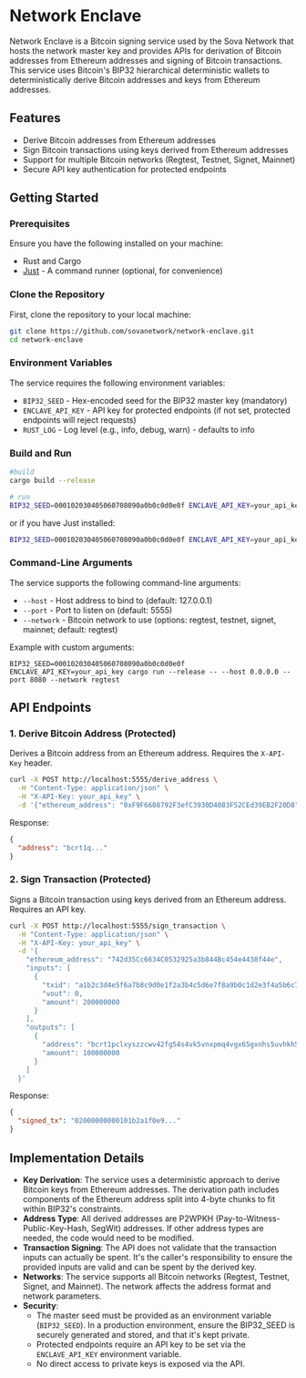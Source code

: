 # Network Enclave

Network Enclave is a Bitcoin signing service used by the Sova Network that hosts the network master key and provides APIs for derivation of Bitcoin addresses from Ethereum addresses and signing of Bitcoin transactions. This service uses Bitcoin's BIP32 hierarchical deterministic wallets to deterministically derive Bitcoin addresses and keys from Ethereum addresses.

## Features

- Derive Bitcoin addresses from Ethereum addresses
- Sign Bitcoin transactions using keys derived from Ethereum addresses
- Support for multiple Bitcoin networks (Regtest, Testnet, Signet, Mainnet)
- Secure API key authentication for protected endpoints

## Getting Started

### Prerequisites

Ensure you have the following installed on your machine:

- Rust and Cargo
- [Just](https://just.systems/) - A command runner (optional, for convenience)

### Clone the Repository

First, clone the repository to your local machine:

```sh
git clone https://github.com/sovanetwork/network-enclave.git
cd network-enclave
```

### Environment Variables

The service requires the following environment variables:

- `BIP32_SEED` - Hex-encoded seed for the BIP32 master key (mandatory)
- `ENCLAVE_API_KEY` - API key for protected endpoints (if not set, protected endpoints will reject requests)
- `RUST_LOG` - Log level (e.g., info, debug, warn) - defaults to info

### Build and Run
```sh
#build
cargo build --release

# run
BIP32_SEED=000102030405060708090a0b0c0d0e0f ENCLAVE_API_KEY=your_api_key cargo run --release
```
or if you have Just installed:

```sh
BIP32_SEED=000102030405060708090a0b0c0d0e0f ENCLAVE_API_KEY=your_api_key just run
```

### Command-Line Arguments

The service supports the following command-line arguments:

- `--host` - Host address to bind to (default: 127.0.0.1)
- `--port` - Port to listen on (default: 5555)
- `--network` - Bitcoin network to use (options: regtest, testnet, signet, mainnet; default: regtest)

Example with custom arguments:
```
BIP32_SEED=000102030405060708090a0b0c0d0e0f ENCLAVE_API_KEY=your_api_key cargo run --release -- --host 0.0.0.0 --port 8080 --network regtest
```

## API Endpoints

### 1. Derive Bitcoin Address (Protected)
Derives a Bitcoin address from an Ethereum address. Requires the `X-API-Key` header.
```sh
curl -X POST http://localhost:5555/derive_address \
  -H "Content-Type: application/json" \
  -H "X-API-Key: your_api_key" \
  -d '{"ethereum_address": "0xF9F6608792F3efC3930D4083F52CEd39EB2F20D8"}'
```
Response:
```json
{
  "address": "bcrt1q..."
}
```

### 2. Sign Transaction (Protected)
Signs a Bitcoin transaction using keys derived from an Ethereum address. Requires an API key.
```sh
curl -X POST http://localhost:5555/sign_transaction \
  -H "Content-Type: application/json" \
  -H "X-API-Key: your_api_key" \
  -d '{
    "ethereum_address": "742d35Cc6634C0532925a3b844Bc454e4438f44e",
    "inputs": [
      {
        "txid": "a1b2c3d4e5f6a7b8c9d0e1f2a3b4c5d6e7f8a9b0c1d2e3f4a5b6c7d8e9f0a1b2",
        "vout": 0,
        "amount": 200000000
      }
    ],
    "outputs": [
      {
        "address": "bcrt1pclxyszzcwv42fg54s4vk5vnxpmq4vgx65gxnhs5uvhkh5eg8t6qsntwfvu",
        "amount": 100000000
      }
    ]
  }'
```

Response:
```json
{
  "signed_tx": "02000000000101b2a1f0e9..."
}
```

## Implementation Details
- **Key Derivation**: The service uses a deterministic approach to derive Bitcoin keys from Ethereum addresses. The derivation path includes components of the Ethereum address split into 4-byte chunks to fit within BIP32's constraints.
- **Address Type**: All derived addresses are P2WPKH (Pay-to-Witness-Public-Key-Hash, SegWit) addresses. If other address types are needed, the code would need to be modified.
- **Transaction Signing**: The API does not validate that the transaction inputs can actually be spent. It's the caller's responsibility to ensure the provided inputs are valid and can be spent by the derived key.
- **Networks**: The service supports all Bitcoin networks (Regtest, Testnet, Signet, and Mainnet). The network affects the address format and network parameters.
- **Security**:
  - The master seed must be provided as an environment variable (`BIP32_SEED`). In a production environment, ensure the BIP32_SEED is securely generated and stored, and that it's kept private.
  - Protected endpoints require an API key to be set via the `ENCLAVE_API_KEY` environment variable.
  - No direct access to private keys is exposed via the API.
